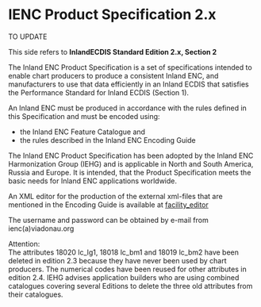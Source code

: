 # IENC Product Specification 2.x

TO UPDATE

This side refers to **InlandECDIS Standard Edition 2.x, Section 2**

The Inland ENC Product Specification is a set of specifications intended to enable chart producers to produce a consistent Inland ENC, and manufacturers to use that data efficiently in an Inland ECDIS that satisfies the Performance Standard for Inland ECDIS \(Section 1\).

An Inland ENC must be produced in accordance with the rules defined in this Specification and must be encoded using:

* the Inland ENC Feature Catalogue and
* the rules described in the Inland ENC Encoding Guide

The Inland ENC Product Specification has been adopted by the Inland ENC Harmonization Group \(IEHG\) and is applicable in North and South America, Russia and Europe. It is intended, that the Product Specification meets the basic needs for Inland ENC applications worldwide.

An XML editor for the production of the external xml-files that are mentioned in the Encoding Guide is available at [facility\_editor](http://ienc.openecdis.org/facility_editor/)

The username and password can be obtained by e-mail from  
ienc\(a\)viadonau.org

Attention:  
The attributes 18020 lc\_lg1, 18018 lc\_bm1 and 18019 lc\_bm2 have been deleted in edition 2.3 because they have never been used by chart producers. The numerical codes have been reused for other attributes in edition 2.4. IEHG advises application builders who are using combined catalogues covering several Editions to delete the three old attributes from their catalogues.

